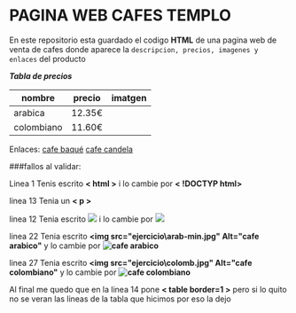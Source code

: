 # PAGINA WEB CAFES TEMPLO

En este repositorio esta guardado el codigo **HTML** de una pagina web de venta de cafes
donde aparece la `descripcion, precios, imagenes y enlaces` del producto


**_Tabla de precios_**

|  nombre  |  precio  |  imatgen  |
|-------|--------|----------|
|arabica| 12.35€
|colombiano|11.60€|         |

Enlaces:
[cafe baqué](https://http://www.baque.com/")
[cafe candela](https://http://http://www.cafescandelas.com/")

###fallos al validar:

Linea 1  Tenis escrito **< html >** i lo cambie por **< !DOCTYP html>**

linea 13 Tenia un **< p >**

linea 12  Tenia escrito **<img src="ejercicio\cafe-min.jpg">** i lo cambie por **<img src="images/cafe-min.jpg">**

linea 22  Tenia escrito  **<td><img src="ejercicio\arab-min.jpg" Alt="cafe arabico"</td>** y lo cambie por **<td><img src="images/arab-min.jpg" Alt="cafe arabico"></td>**

linea 27  Tenia escrito  **<td><img src="ejercicio\colomb.jpg" Alt="cafe colombiano"</td>** y lo cambie por **<td><img src="images/colomb.jpg" Alt="cafe colombiano"></td>**

Al final me quedo que en la linea 14 pone **< table border=1 >** pero si lo quito no se veran las lineas de la tabla que hicimos por eso la dejo
